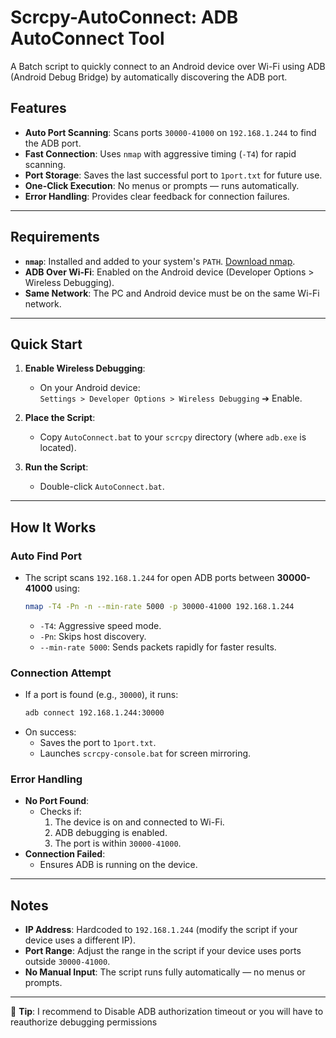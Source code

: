 # Scrcpy-AutoConnect: ADB AutoConnect Tool

A Batch script to quickly connect to an Android device over Wi-Fi using ADB (Android Debug Bridge) by automatically discovering the ADB port.

## Features

- **Auto Port Scanning**: Scans ports `30000-41000` on `192.168.1.244` to find the ADB port.
- **Fast Connection**: Uses `nmap` with aggressive timing (`-T4`) for rapid scanning.
- **Port Storage**: Saves the last successful port to `1port.txt` for future use.
- **One-Click Execution**: No menus or prompts — runs automatically.
- **Error Handling**: Provides clear feedback for connection failures.

---

## Requirements

- **`nmap`**: Installed and added to your system's `PATH`. [Download nmap](https://nmap.org).
- **ADB Over Wi-Fi**: Enabled on the Android device (Developer Options > Wireless Debugging).
- **Same Network**: The PC and Android device must be on the same Wi-Fi network.

---

## Quick Start

1. **Enable Wireless Debugging**:
   - On your Android device:  
     `Settings > Developer Options > Wireless Debugging` ➔ Enable.

2. **Place the Script**:
   - Copy `AutoConnect.bat` to your `scrcpy` directory (where `adb.exe` is located).

3. **Run the Script**:
   - Double-click `AutoConnect.bat`.

---

## How It Works

### Auto Find Port
- The script scans `192.168.1.244` for open ADB ports between **30000-41000** using:  
  ```bash
  nmap -T4 -Pn -n --min-rate 5000 -p 30000-41000 192.168.1.244
  ```
  - `-T4`: Aggressive speed mode.  
  - `-Pn`: Skips host discovery.  
  - `--min-rate 5000`: Sends packets rapidly for faster results.

### Connection Attempt
- If a port is found (e.g., `30000`), it runs:  
  ```bash
  adb connect 192.168.1.244:30000
  ```
- On success:  
  - Saves the port to `1port.txt`.  
  - Launches `scrcpy-console.bat` for screen mirroring.

### Error Handling
- **No Port Found**:  
  - Checks if:
    1. The device is on and connected to Wi-Fi.
    2. ADB debugging is enabled.
    3. The port is within `30000-41000`.
- **Connection Failed**:  
  - Ensures ADB is running on the device.

---

## Notes

- **IP Address**: Hardcoded to `192.168.1.244` (modify the script if your device uses a different IP).
- **Port Range**: Adjust the range in the script if your device uses ports outside `30000-41000`.
- **No Manual Input**: The script runs fully automatically — no menus or prompts.

---

📌 **Tip**: I recommend to Disable ADB authorization timeout or you will have to reauthorize debugging permissions 
